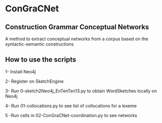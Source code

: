 # ConGraCNet
## Construction Grammar Conceptual Networks
A method to extract conceptual networks from a corpus based on the syntactic-semantic constructions

## How to use the scripts
1- Install Neo4j

2- Register on SketchEngine

3- Run 0-sketch2Neo4j_EnTenTen13.py to obtain WordSketches locally on Neo4j

4- Run 01-collocations.py to see list of collocations for a lexeme

5 -Run cells in 02-ConGraCNet-coordination.py to see networks


